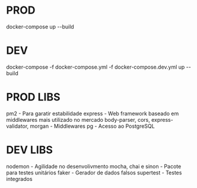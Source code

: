 # PROD
docker-compose up --build

# DEV
docker-compose -f docker-compose.yml -f docker-compose.dev.yml up --build

# PROD LIBS
pm2 - Para garatir estabilidade
express - Web framework baseado em middlewares mais utilizado no mercado
body-parser, cors, express-validator, morgan - Middlewares
pg - Acesso ao PostgreSQL

# DEV LIBS
nodemon - Agilidade no desenvolivmento
mocha, chai e sinon - Pacote para testes unitários
faker - Gerador de dados falsos
supertest - Testes integrados
